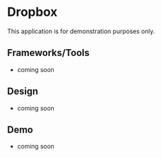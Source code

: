 # Dropbox
This application is for demonstration purposes only. 

## Frameworks/Tools
- coming soon

## Design
- coming soon

## Demo
- coming soon
